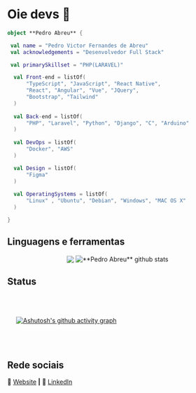 # Oie devs 👋
```kotlin
object **Pedro Abreu** {

 val name = "Pedro Victor Fernandes de Abreu"
 val acknowledgements = "Desenvolvedor Full Stack"

 val primarySkillset = "PHP(LARAVEL)"

  val Front-end = listOf(
      "TypeScript", "JavaScript", "React Native",
      "React", "Angular", "Vue", "JQuery",
      "Bootstrap", "Tailwind"
  )
  
  val Back-end = listOf(
      "PHP", "Laravel", "Python", "Django", "C", "Arduino"
  )
  
  val DevOps = listOf(
      "Docker", "AWS"
  )

  val Design = listOf(
      "Figma"
  )
  
  val OperatingSystems = listOf(
      "Linux" , "Ubuntu", "Debian", "Windows", "MAC OS X"
  )

}
```

## Linguagens e ferramentas
<div align="center">

  <img align="center" src="https://github-readme-stats.vercel.app/api/top-langs/?username=pedrovictorrr&theme=dracula&hide_langs_below=1" />

 <img align="center" src="https://github-readme-stats.vercel.app/api?username=pedrovictorrr&show_icons=true&theme=dracula&line_height=27" alt="**Pedro Abreu** github stats"/>

</div>


## Status

<br>
<div style="padding:20px;">
 
 [![Ashutosh's github activity graph](https://github-readme-activity-graph.vercel.app/graph?username=pedrovictorrr&theme=dracula)](https://github.com/ashutosh00710/github-readme-activity-graph)
</div>



[website]: https://pedro-abreu.onrender.com/
[linkedin]: https://www.linkedin.com/in/pedro-victor-fernandes-de-abreu-98411816a/

<br>

## Rede sociais

🏡 [Website][website] **|**
👔 [LinkedIn][linkedin]
